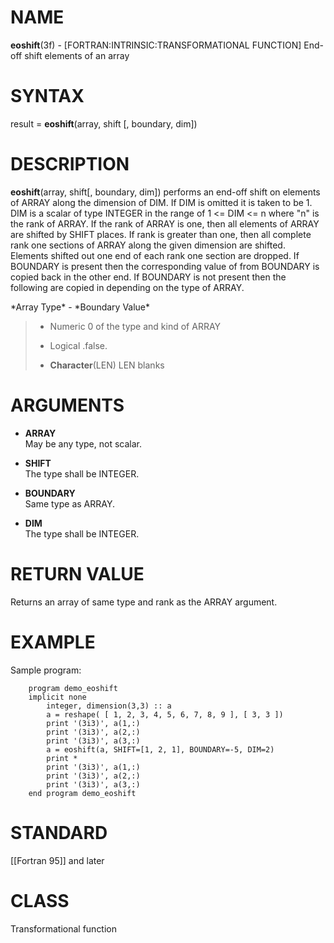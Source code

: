 # NAME

**eoshift**(3f) - \[FORTRAN:INTRINSIC:TRANSFORMATIONAL FUNCTION\]
End-off shift elements of an array

# SYNTAX

result = **eoshift**(array, shift \[, boundary, dim\])

# DESCRIPTION

**eoshift**(array, shift\[, boundary, dim\]) performs an end-off shift
on elements of ARRAY along the dimension of DIM. If DIM is omitted it is
taken to be 1. DIM is a scalar of type INTEGER in the range of 1 \<= DIM
\<= n where "n" is the rank of ARRAY. If the rank of ARRAY is one, then
all elements of ARRAY are shifted by SHIFT places. If rank is greater
than one, then all complete rank one sections of ARRAY along the given
dimension are shifted. Elements shifted out one end of each rank one
section are dropped. If BOUNDARY is present then the corresponding value
of from BOUNDARY is copied back in the other end. If BOUNDARY is not
present then the following are copied in depending on the type of ARRAY.

\*Array Type\* - \*Boundary Value\*

>   - Numeric 0 of the type and kind of ARRAY
> 
>   - Logical .false.
> 
>   - **Character**(LEN) LEN blanks

# ARGUMENTS

  - **ARRAY**  
    May be any type, not scalar.

  - **SHIFT**  
    The type shall be INTEGER.

  - **BOUNDARY**  
    Same type as ARRAY.

  - **DIM**  
    The type shall be INTEGER.

# RETURN VALUE

Returns an array of same type and rank as the ARRAY argument.

# EXAMPLE

Sample program:

``` 
    program demo_eoshift
    implicit none
        integer, dimension(3,3) :: a
        a = reshape( [ 1, 2, 3, 4, 5, 6, 7, 8, 9 ], [ 3, 3 ])
        print '(3i3)', a(1,:)
        print '(3i3)', a(2,:)
        print '(3i3)', a(3,:)
        a = eoshift(a, SHIFT=[1, 2, 1], BOUNDARY=-5, DIM=2)
        print *
        print '(3i3)', a(1,:)
        print '(3i3)', a(2,:)
        print '(3i3)', a(3,:)
    end program demo_eoshift
```

# STANDARD

\[\[Fortran 95\]\] and later

# CLASS

Transformational function

